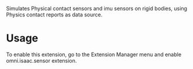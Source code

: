 Simulates Physical contact sensors and imu sensors on rigid bodies, using Physics contact reports as data source.

# Usage

To enable this extension, go to the Extension Manager menu and enable omni.isaac.sensor extension.
